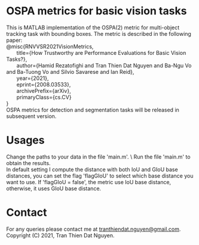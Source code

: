 # OSPA metrics for basic vision tasks
This is MATLAB implementation of the OSPA(2) metric for multi-object tracking task with bounding boxes. The metric is described in the following paper: \
@misc{RNVVSR2021VisionMetrics, \
     &nbsp;&nbsp;&nbsp;&nbsp;&nbsp;&nbsp; title={How Trustworthy are Performance Evaluations for Basic Vision Tasks?}, \
     &nbsp;&nbsp;&nbsp;&nbsp;&nbsp;&nbsp; author={Hamid Rezatofighi and Tran Thien Dat Nguyen and Ba-Ngu Vo and Ba-Tuong Vo and Silvio Savarese and Ian Reid}, \
     &nbsp;&nbsp;&nbsp;&nbsp;&nbsp;&nbsp; year={2021}, \
     &nbsp;&nbsp;&nbsp;&nbsp;&nbsp;&nbsp; eprint={2008.03533}, \
     &nbsp;&nbsp;&nbsp;&nbsp;&nbsp;&nbsp; archivePrefix={arXiv}, \
     &nbsp;&nbsp;&nbsp;&nbsp;&nbsp;&nbsp; primaryClass={cs.CV} \
} \
OSPA metrics for detection and segmentation tasks will be released in subsequent version.
# Usages
Change the paths to your data in the file 'main.m'. \ 
Run the file 'main.m' to obtain the results. \
In default setting I compute the distance with both IoU and GIoU base distances, you can set the flag 'flagGIoU' to select which base distance you want to use. If 'flagGIoU = false', the metric use IoU base distance, otherwise, it uses GIoU base distance.
# Contact
For any queries please contact me at tranthiendat.nguyen@gmail.com.\
Copyright (C) 2021, Tran Thien Dat Nguyen.
